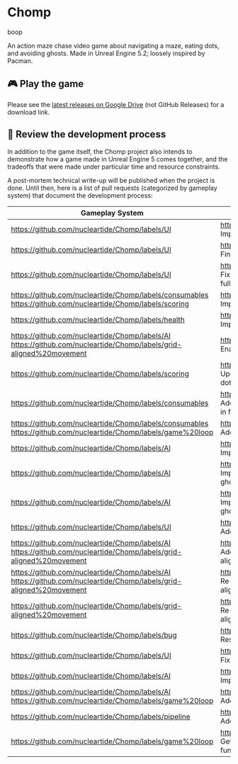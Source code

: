 # Chomp

boop

An action maze chase video game about navigating a maze, eating dots, and avoiding ghosts. Made in Unreal Engine 5.2; loosely inspired by Pacman.

## 🎮 Play the game

Please see the [latest releases on Google Drive](https://drive.google.com/drive/folders/1OTklrCTUU66ITB8hdL5YUrdoOs1tV6-E?usp=sharing) (not GitHub Releases) for a download link.

## 👀 Review the development process

In addition to the game itself, the Chomp project also intends to demonstrate how a game made in Unreal Engine 5 comes together, and the tradeoffs that were made under particular time and resource constraints.

A post-mortem technical write-up will be published when the project is done. Until then, here is a list of pull requests (categorized by gameplay system) that document the development process:

| Gameplay System | Pull Request |
| --- | --- |
| https://github.com/nucleartide/Chomp/labels/UI | https://github.com/nucleartide/Chomp/pull/28 Implement an options/settings menu
| https://github.com/nucleartide/Chomp/labels/UI | https://github.com/nucleartide/Chomp/pull/27 Finalize start menu UI/UX design
| https://github.com/nucleartide/Chomp/labels/UI | https://github.com/nucleartide/Chomp/pull/24 Fix scalability, resolution, aspect ratio, and fullscreen mode in shipping build
| https://github.com/nucleartide/Chomp/labels/consumables https://github.com/nucleartide/Chomp/labels/scoring | https://github.com/nucleartide/Chomp/pull/22 Implement bonus fruit
| https://github.com/nucleartide/Chomp/labels/health | https://github.com/nucleartide/Chomp/pull/21 Implement lives
| https://github.com/nucleartide/Chomp/labels/AI https://github.com/nucleartide/Chomp/labels/grid-aligned%20movement | https://github.com/nucleartide/Chomp/pull/20 Enable ghost wraparound
| https://github.com/nucleartide/Chomp/labels/scoring | https://github.com/nucleartide/Chomp/pull/18 Update scoring upon consuming energizer dots and ghosts
| https://github.com/nucleartide/Chomp/labels/consumables | https://github.com/nucleartide/Chomp/pull/17 Add ability to consume ghosts when game is in frightened state
| https://github.com/nucleartide/Chomp/labels/consumables https://github.com/nucleartide/Chomp/labels/game%20loop | https://github.com/nucleartide/Chomp/pull/16 Add energizers and frightened state
| https://github.com/nucleartide/Chomp/labels/AI | https://github.com/nucleartide/Chomp/pull/15 Implement AI behavior for Pinky and Clyde
| https://github.com/nucleartide/Chomp/labels/AI | https://github.com/nucleartide/Chomp/pull/14 Implement custom AI behavior for Inky cyan ghost
| https://github.com/nucleartide/Chomp/labels/AI | https://github.com/nucleartide/Chomp/pull/13 Implement timer-since-last-dot to force ghosts to leave house
| https://github.com/nucleartide/Chomp/labels/UI | https://github.com/nucleartide/Chomp/pull/12 Add game menus, among other things
| https://github.com/nucleartide/Chomp/labels/AI https://github.com/nucleartide/Chomp/labels/grid-aligned%20movement | https://github.com/nucleartide/Chomp/pull/11 Add remaining ghosts & fix bugs in grid aligned movement
| https://github.com/nucleartide/Chomp/labels/AI https://github.com/nucleartide/Chomp/labels/grid-aligned%20movement | https://github.com/nucleartide/Chomp/pull/10 Re-implement AI controller using new grid-aligned movement algorithm
| https://github.com/nucleartide/Chomp/labels/grid-aligned%20movement | https://github.com/nucleartide/Chomp/pull/9 Re-implement player movement to be grid-aligned
| https://github.com/nucleartide/Chomp/labels/bug | https://github.com/nucleartide/Chomp/pull/8 Reset ghost upon restart, among other things
| https://github.com/nucleartide/Chomp/labels/UI | https://github.com/nucleartide/Chomp/pull/6 Fix game over screens, among other things
| https://github.com/nucleartide/Chomp/labels/AI | https://github.com/nucleartide/Chomp/pull/5 Implement `.Pathfind` behavior for ghosts
| https://github.com/nucleartide/Chomp/labels/AI https://github.com/nucleartide/Chomp/labels/game%20loop | https://github.com/nucleartide/Chomp/pull/4 Add ghosts + lose condition
| https://github.com/nucleartide/Chomp/labels/pipeline | https://github.com/nucleartide/Chomp/pull/3 Add PR template
| https://github.com/nucleartide/Chomp/labels/game%20loop | https://github.com/nucleartide/Chomp/pull/2 Get game loop win condition only fully functional
